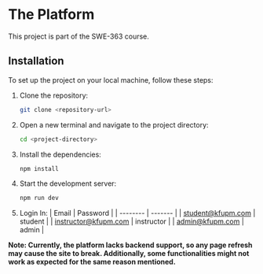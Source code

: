 # The Platform

This project is part of the SWE-363 course.

## Installation

To set up the project on your local machine, follow these steps:

1. Clone the repository:
   ```bash
   git clone <repository-url>
2. Open a new terminal and navigate to the project directory:
   ```bash
   cd <project-directory>
3. Install the dependencies:
   ```bash
   npm install
4. Start the development server:
   ```bash
   npm run dev
4. Login In:
   | Email | Password |
   | -------- | ------- |
   | student@kfupm.com | student |
   | instructor@kfupm.com | instructor |
   | admin@kfupm.com | admin |

**Note: Currently, the platform lacks backend support, so any page refresh may cause the site to break. Additionally, some functionalities might not work as expected for the same reason mentioned.**
